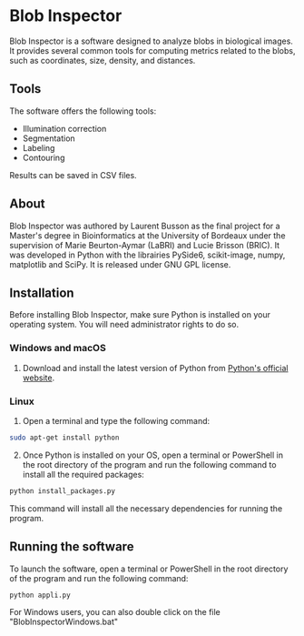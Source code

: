# Blob Inspector

Blob Inspector is a software designed to analyze blobs in biological images. It provides several common tools for computing metrics related to the blobs, such as coordinates, size, density, and distances.

## Tools

The software offers the following tools:
- Illumination correction
- Segmentation
- Labeling
- Contouring

Results can be saved in CSV files.

## About

Blob Inspector was authored by Laurent Busson as the final project for a Master's degree in Bioinformatics at the University of Bordeaux under the supervision of Marie Beurton-Aymar (LaBRI) and Lucie Brisson (BRIC).
It was developed in Python with the librairies PySide6, scikit-image, numpy, matplotlib and SciPy.
It is released under GNU GPL license.

## Installation

Before installing Blob Inspector, make sure Python is installed on your operating system. You will need administrator rights to do so.

### Windows and macOS
1. Download and install the latest version of Python from [Python's official website](https://www.python.org/).
   
### Linux
1. Open a terminal and type the following command:
```bash
sudo apt-get install python
```

2. Once Python is installed on your OS, open a terminal or PowerShell in the root directory of the program and run the following command to install all the required packages:
```bash
python install_packages.py
```
This command will install all the necessary dependencies for running the program.

## Running the software

To launch the software, open a terminal or PowerShell in the root directory of the program and run the following command:
```bash
python appli.py
```

For Windows users, you can also double click on the file "BlobInspectorWindows.bat"
